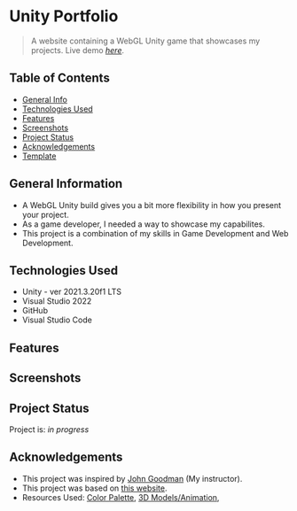 # Unity Portfolio
> A website containing a WebGL Unity game that showcases my projects.
> Live demo [_here_](https://kleemoffdeveloper.github.io/Unity-Portfolio/). <!-- If you have the project hosted somewhere, include the link here. -->

## Table of Contents
* [General Info](#general-information)
* [Technologies Used](#technologies-used)
* [Features](#features)
* [Screenshots](#screenshots)
* [Project Status](#project-status)
* [Acknowledgements](#acknowledgements)
* [Template](#template-by)
<!-- * [License](#license) -->

## General Information
- A WebGL Unity build gives you a bit more flexibility in how you present your project.
- As a game developer, I needed a way to showcase my capabilites.
- This project is a combination of my skills in Game Development and Web Development.
<!-- You don't have to answer all the questions - just the ones relevant to your project. -->

## Technologies Used
- Unity - ver 2021.3.20f1 LTS
- Visual Studio 2022
- GitHub
- Visual Studio Code

## Features
<!-- - [---](#) -->

## Screenshots
<!--  -->

## Project Status
Project is: _in progress_

## Acknowledgements
- This project was inspired by [John Goodman](https://github.com/j-goodman) (My instructor).
- This project was based on <a href="https://j-goodman.github.io/" target="blank">this website</a>.
- Resources Used:
[Color Palette](https://colorhunt.co/palette/3936464f45576d5d6ef4eee0),
[3D Models/Animation](https://www.mixamo.com/#/),
